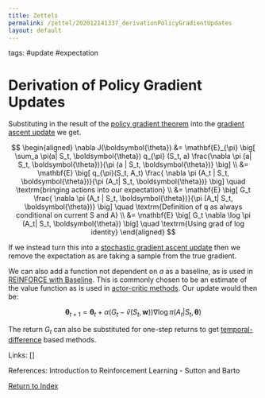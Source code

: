 ```yaml
---
title: Zettels
permalink: /zettel/202012141337_derivationPolicyGradientUpdates
layout: default
---
```

tags: #update #expectation

# Derivation of Policy Gradient Updates

Substituting in the result of the [policy gradient theorem](202012141215_policyGradientTheorem) into 
the [gradient ascent update](202012141139_policyGradientMethods) we get.

$$
\begin{aligned}
\nabla J(\boldsymbol{\theta}) &= \mathbf{E}_{\pi} \big[ \sum_a \pi(a| S_t, \boldsymbol{\theta}) q_{\pi} (S_t, a) \frac{\nabla \pi (a| S_t, \boldsymbol{\theta})}{\pi (a | S_t, \boldsymbol{\theta})} \big] \\
&= \mathbf{E} \big[ q_{\pi}(S_t, A_t) \frac{ \nabla \pi (A_t | S_t, \boldsymbol{\theta})}{\pi (A_t| S_t, \boldsymbol{\theta})} \big] \quad \textrm{bringing actions into our expectation} \\
&= \mathbf{E} \big[ G_t \frac{ \nabla \pi (A_t | S_t, \boldsymbol{\theta})}{\pi (A_t| S_t, \boldsymbol{\theta})} \big] \quad \textrm{Definition of q as always conditional on current S and A} \\
&= \mathbf{E} \big[ G_t \nabla \log \pi (A_t| S_t, \boldsymbol{\theta}) \big] \quad \textrm{Using grad of log identity}
\end{aligned}
$$

If we instead turn this into a [stochastic gradient ascent update](TODO) then we remove 
the expectation as are taking a sample from the true gradient.

We can also add a function not dependent on $a$ as a baseline, as is used in [REINFORCE with Baseline](202012121514_reinforceWithBaseline). 
This is commonly chosen to be an estimate of the value function as is used in [actor-critic methods](202012141327_actorCriticMethods). Our 
update would then be:

$$
\boldsymbol{\theta}_{t+1} = \boldsymbol{\theta}_{t} + \alpha \big( G_t - \hat{v}(S_t, \mathbf{w}) \big) \nabla \log \pi (A_t | S_t, \boldsymbol{\theta})
$$

The return $G_t$ can also be substituted for one-step returns to get [temporal-difference](202011302050_tabularTDZero) based methods.


Links: []

References: Introduction to Reinforcement Learning - Sutton and Barto

[Return to Index](index)